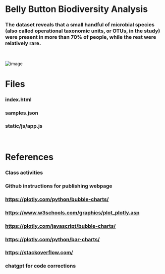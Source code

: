 # Belly Button Biodiversity Analysis
### The dataset reveals that a small handful of microbial species (also called operational taxonomic units, or OTUs, in the study) were present in more than 70% of people, while the rest were relatively rare.
</br>

![image](https://github.com/soumyaranjanswaincan/Belly-button-challenge/assets/82301665/1dc0e411-5f16-4973-9856-7eedbd58230b)


# Files
### index.html
### samples.json
### static/js/app.js
</br>

# References
### Class activities
### Github instructions for publishing webpage
### https://plotly.com/python/bubble-charts/
### https://www.w3schools.com/graphics/plot_plotly.asp
### https://plotly.com/javascript/bubble-charts/
### https://plotly.com/python/bar-charts/
### https://stackoverflow.com/
### chatgpt for code corrections

